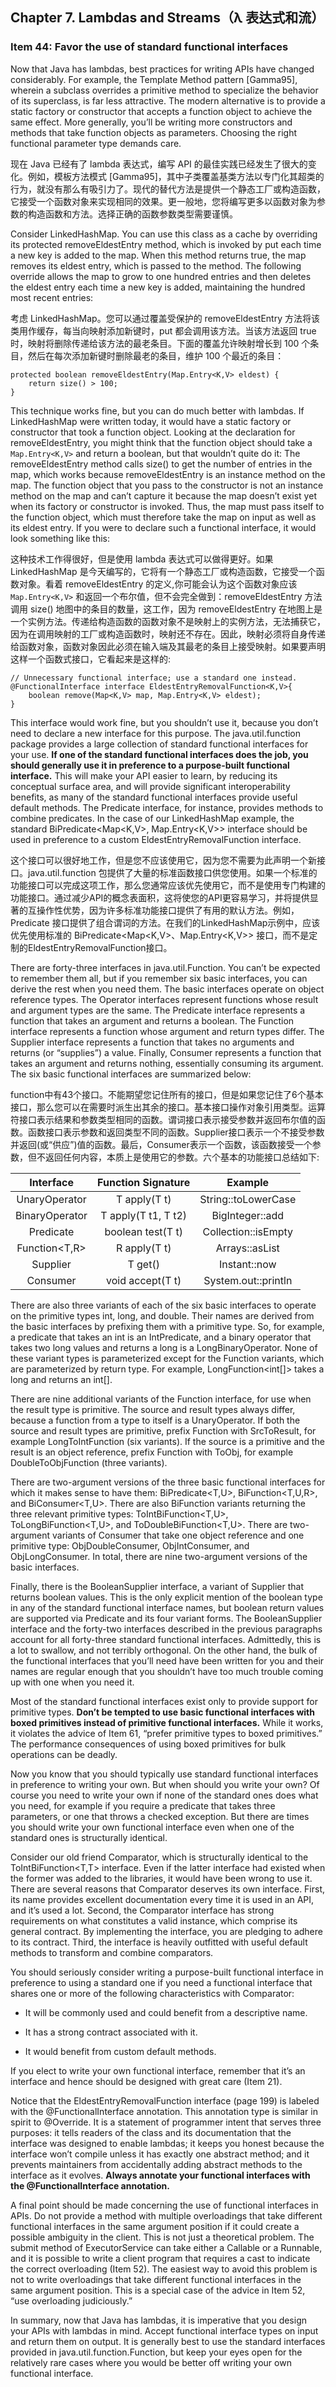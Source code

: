 ## Chapter 7. Lambdas and Streams（λ 表达式和流）

### Item 44: Favor the use of standard functional interfaces

Now that Java has lambdas, best practices for writing APIs have changed considerably. For example, the Template Method pattern [Gamma95], wherein a subclass overrides a primitive method to specialize the behavior of its superclass, is far less attractive. The modern alternative is to provide a static factory or constructor that accepts a function object to achieve the same effect. More generally, you’ll be writing more constructors and methods that take function objects as parameters. Choosing the right functional parameter type demands care.

现在 Java 已经有了 lambda 表达式，编写 API 的最佳实践已经发生了很大的变化。例如，模板方法模式 [Gamma95]，其中子类覆盖基类方法以专门化其超类的行为，就没有那么有吸引力了。现代的替代方法是提供一个静态工厂或构造函数，它接受一个函数对象来实现相同的效果。更一般地，您将编写更多以函数对象为参数的构造函数和方法。选择正确的函数参数类型需要谨慎。

Consider LinkedHashMap. You can use this class as a cache by overriding its protected removeEldestEntry method, which is invoked by put each time a new key is added to the map. When this method returns true, the map removes its eldest entry, which is passed to the method. The following override allows the map to grow to one hundred entries and then deletes the eldest entry each time a new key is added, maintaining the hundred most recent entries:

考虑 LinkedHashMap。您可以通过覆盖受保护的 removeEldestEntry 方法将该类用作缓存，每当向映射添加新键时，put 都会调用该方法。当该方法返回 true 时，映射将删除传递给该方法的最老条目。下面的覆盖允许映射增长到 100 个条目，然后在每次添加新键时删除最老的条目，维护 100 个最近的条目：

```
protected boolean removeEldestEntry(Map.Entry<K,V> eldest) {
    return size() > 100;
}
```

This technique works fine, but you can do much better with lambdas. If LinkedHashMap were written today, it would have a static factory or constructor that took a function object. Looking at the declaration for removeEldestEntry, you might think that the function object should take a `Map.Entry<K,V>` and return a boolean, but that wouldn’t quite do it: The removeEldestEntry method calls size() to get the number of entries in the map, which works because removeEldestEntry is an instance method on the map. The function object that you pass to the constructor is not an instance method on the map and can’t capture it because the map doesn’t exist yet when its factory or constructor is invoked. Thus, the map must pass itself to the function object, which must therefore take the map on input as well as its eldest entry. If you were to declare such a functional interface, it would look something like this:

这种技术工作得很好，但是使用 lambda 表达式可以做得更好。如果 LinkedHashMap 是今天编写的，它将有一个静态工厂或构造函数，它接受一个函数对象。看着 removeEldestEntry 的定义,你可能会认为这个函数对象应该 `Map.Entry<K,V>` 和返回一个布尔值，但不会完全做到：removeEldestEntry 方法调用 size() 地图中的条目的数量，这工作，因为 removeEldestEntry 在地图上是一个实例方法。传递给构造函数的函数对象不是映射上的实例方法，无法捕获它，因为在调用映射的工厂或构造函数时，映射还不存在。因此，映射必须将自身传递给函数对象，函数对象因此必须在输入端及其最老的条目上接受映射。如果要声明这样一个函数式接口，它看起来是这样的:

```
// Unnecessary functional interface; use a standard one instead.
@FunctionalInterface interface EldestEntryRemovalFunction<K,V>{
    boolean remove(Map<K,V> map, Map.Entry<K,V> eldest);
}
```

This interface would work fine, but you shouldn’t use it, because you don’t need to declare a new interface for this purpose. The java.util.function package provides a large collection of standard functional interfaces for your use. **If one of the standard functional interfaces does the job, you should generally use it in preference to a purpose-built functional interface.** This will make your API easier to learn, by reducing its conceptual surface area, and will provide significant interoperability benefits, as many of the standard functional interfaces provide useful default methods. The Predicate interface, for instance, provides methods to combine predicates. In the case of our LinkedHashMap example, the standard BiPredicate<Map<K,V>, Map.Entry<K,V>> interface should be used in preference to a custom EldestEntryRemovalFunction interface.

这个接口可以很好地工作，但是您不应该使用它，因为您不需要为此声明一个新接口。java.util.function 包提供了大量的标准函数接口供您使用。如果一个标准的功能接口可以完成这项工作，那么您通常应该优先使用它，而不是使用专门构建的功能接口。通过减少API的概念表面积，这将使您的API更容易学习，并将提供显著的互操作性优势，因为许多标准功能接口提供了有用的默认方法。例如，Predicate 接口提供了组合谓词的方法。在我们的LinkedHashMap示例中，应该优先使用标准的 BiPredicate<Map<K,V>、Map.Entry<K,V>> 接口，而不是定制的EldestEntryRemovalFunction接口。

There are forty-three interfaces in java.util.Function. You can’t be expected to remember them all, but if you remember six basic interfaces, you can derive the rest when you need them. The basic interfaces operate on object reference types. The Operator interfaces represent functions whose result and argument types are the same. The Predicate interface represents a function that takes an argument and returns a boolean. The Function interface represents a function whose argument and return types differ. The Supplier interface represents a function that takes no arguments and returns (or “supplies”) a value. Finally, Consumer represents a function that takes an argument and returns nothing, essentially consuming its argument. The six basic functional interfaces are summarized below:

function中有43个接口。不能期望您记住所有的接口，但是如果您记住了6个基本接口，那么您可以在需要时派生出其余的接口。基本接口操作对象引用类型。运算符接口表示结果和参数类型相同的函数。谓词接口表示接受参数并返回布尔值的函数。函数接口表示参数和返回类型不同的函数。Supplier接口表示一个不接受参数并返回(或“供应”)值的函数。最后，Consumer表示一个函数，该函数接受一个参数，但不返回任何内容，本质上是使用它的参数。六个基本的功能接口总结如下:

|    Interface    |       Function Signature       |      Example     |
|:-------:|:-------:|:-------:|
|   UnaryOperator<T>  |     T apply(T t)    |   String::toLowerCase   |
|   BinaryOperator<T>  |     T apply(T t1, T t2)    |   BigInteger::add   |
|   Predicate<T>  |     boolean test(T t)    |   Collection::isEmpty   |
|   Function<T,R>  |     R apply(T t)    |   Arrays::asList   |
|   Supplier<T>  |     T get()    |   Instant::now   |
|   Consumer<T>  |     void accept(T t)    |   System.out::println   |

There are also three variants of each of the six basic interfaces to operate on the primitive types int, long, and double. Their names are derived from the basic interfaces by prefixing them with a primitive type. So, for example, a predicate that takes an int is an IntPredicate, and a binary operator that takes two long values and returns a long is a LongBinaryOperator. None of these variant types is parameterized except for the Function variants, which are parameterized by return type. For example, LongFunction<int[]> takes a long and returns an int[].

There are nine additional variants of the Function interface, for use when the result type is primitive. The source and result types always differ, because a function from a type to itself is a UnaryOperator. If both the source and result types are primitive, prefix Function with SrcToResult, for example LongToIntFunction (six variants). If the source is a primitive and the result is an object reference, prefix Function with <Src>ToObj, for example DoubleToObjFunction (three variants).

There are two-argument versions of the three basic functional interfaces for which it makes sense to have them: BiPredicate<T,U>, BiFunction<T,U,R>, and BiConsumer<T,U>. There are also BiFunction variants returning the three relevant primitive types: ToIntBiFunction<T,U>, ToLongBiFunction<T,U>, and ToDoubleBiFunction<T,U>. There are two-argument variants of Consumer that take one object reference and one primitive type: ObjDoubleConsumer<T>, ObjIntConsumer<T>, and ObjLongConsumer<T>. In total, there are nine two-argument versions of the basic interfaces.

Finally, there is the BooleanSupplier interface, a variant of Supplier that returns boolean values. This is the only explicit mention of the boolean type in any of the standard functional interface names, but boolean return values are supported via Predicate and its four variant forms. The BooleanSupplier interface and the forty-two interfaces described in the previous paragraphs account for all forty-three standard functional interfaces. Admittedly, this is a lot to swallow, and not terribly orthogonal. On the other hand, the bulk of the functional interfaces that you’ll need have been written for you and their names are regular enough that you shouldn’t have too much trouble coming up with one when you need it.

Most of the standard functional interfaces exist only to provide support for primitive types. **Don’t be tempted to use basic functional interfaces with boxed primitives instead of primitive functional interfaces.** While it works, it violates the advice of Item 61, “prefer primitive types to boxed primitives.” The performance consequences of using boxed primitives for bulk operations can be deadly.

Now you know that you should typically use standard functional interfaces in preference to writing your own. But when should you write your own? Of course you need to write your own if none of the standard ones does what you need, for example if you require a predicate that takes three parameters, or one that throws a checked exception. But there are times you should write your own functional interface even when one of the standard ones is structurally identical.

Consider our old friend Comparator<T>, which is structurally identical to the ToIntBiFunction<T,T> interface. Even if the latter interface had existed when the former was added to the libraries, it would have been wrong to use it. There are several reasons that Comparator deserves its own interface. First, its name provides excellent documentation every time it is used in an API, and it’s used a lot. Second, the Comparator interface has strong requirements on what constitutes a valid instance, which comprise its general contract. By implementing the interface, you are pledging to adhere to its contract. Third, the interface is heavily outfitted with useful default methods to transform and combine comparators.

You should seriously consider writing a purpose-built functional interface in preference to using a standard one if you need a functional interface that shares one or more of the following characteristics with Comparator:

- It will be commonly used and could benefit from a descriptive name.

- It has a strong contract associated with it.

- It would benefit from custom default methods.

If you elect to write your own functional interface, remember that it’s an interface and hence should be designed with great care (Item 21).

Notice that the EldestEntryRemovalFunction interface (page 199) is labeled with the @FunctionalInterface annotation. This annotation type is similar in spirit to @Override. It is a statement of programmer intent that serves three purposes: it tells readers of the class and its documentation that the interface was designed to enable lambdas; it keeps you honest because the interface won’t compile unless it has exactly one abstract method; and it prevents maintainers from accidentally adding abstract methods to the interface as it evolves. **Always annotate your functional interfaces with the @FunctionalInterface annotation.**

A final point should be made concerning the use of functional interfaces in APIs. Do not provide a method with multiple overloadings that take different functional interfaces in the same argument position if it could create a possible ambiguity in the client. This is not just a theoretical problem. The submit method of ExecutorService can take either a Callable<T> or a Runnable, and it is possible to write a client program that requires a cast to indicate the correct overloading (Item 52). The easiest way to avoid this problem is not to write overloadings that take different functional interfaces in the same argument position. This is a special case of the advice in Item 52, “use overloading judiciously.”

In summary, now that Java has lambdas, it is imperative that you design your APIs with lambdas in mind. Accept functional interface types on input and return them on output. It is generally best to use the standard interfaces provided in java.util.function.Function, but keep your eyes open for the relatively rare cases where you would be better off writing your own functional interface.
